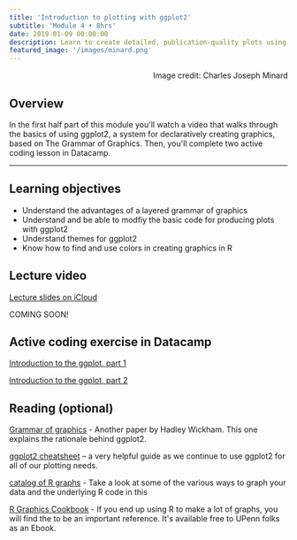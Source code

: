 ```yaml
---
title: 'Introduction to plotting with ggplot2'
subtitle: 'Module 4 • 8hrs'
date: 2019-01-09 00:00:00
description: Learn to create detailed, publication-quality plots using ggplot2, a system for declaratively creating graphics, based on The Grammar of Graphics
featured_image: '/images/minard.png'
---
```


<div style="text-align: right"> Image credit: Charles Joseph Minard </div>


## Overview

In the first half part of this module you'll watch a video that walks through the basics of using ggplot2, a system for declaratively creating graphics, based on The Grammar of Graphics.  Then, you'll complete two active coding lesson in Datacamp.

---

## Learning objectives

* Understand the advantages of a layered grammar of graphics
* Understand and be able to modfiy the basic code for producing plots with ggplot2
* Understand themes for ggplot2
* Know how to find and use colors in creating graphics in R

## Lecture video

[Lecture slides on iCloud](https://www.icloud.com/keynote/018C2tYpyB8epL5AtVsXelFaQ#module%5F04%5Fggplot2)

COMING SOON!

## Active coding exercise in Datacamp

[Introduction to the ggplot, part 1](https://www.datacamp.com/courses/introduction-to-data-visualization-with-ggplot2)

[Introduction to the ggplot, part 2](https://www.datacamp.com/courses/introduction-to-data-visualization-with-ggplot2)


## Reading (optional)

[Grammar of graphics](http://DIYtranscriptomics.github.io/Reading/files/layered-grammar.pdf) - Another paper by Hadley Wickham.  This one explains the rationale behind ggplot2.

[ggplot2 cheatsheet](http://DIYtranscriptomics.github.io/Reading/files/ggplot2-cheatsheet.pdf) – a very helpful guide as we continue to use ggplot2 for all of our plotting needs.

[catalog of R graphs](http://shiny.stat.ubc.ca/r-graph-catalog/) - Take a look at some of the various ways to graph your data and the underlying R code in this

[R Graphics Cookbook](http://hdl.library.upenn.edu/1017.12/1675994) - If you end up using R to make a lot of graphs, you will find the to be an important reference. It's available free to UPenn folks as an Ebook.

